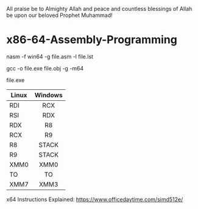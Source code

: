 All praise be to Almighty Allah 
and peace and countless blessings
of Allah be upon our beloved 
Prophet Muhammad!

# x86-64-Assembly-Programming

nasm -f win64 -g file.asm -l file.lst 

gcc -o file.exe file.obj -g -m64

file.exe

| Linux| Windows|
| ---- |:------:|
| RDI  | RCX    |
| RSI  | RDX    |
| RDX  | R8     |
| RCX  | R9    |
|  R8  | STACK |
|  R9  | STACK |
| XMM0  | XMM0 |
| TO |  TO   |
| XMM7  | XMM3    |

x64 Instructions Explained: https://www.officedaytime.com/simd512e/
